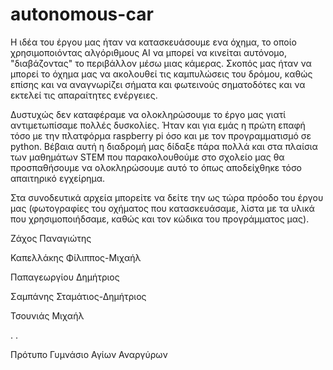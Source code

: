 # autonomous-car
Η ιδέα του έργου μας ήταν να κατασκευάσουμε ενα όχημα, το οποίο χρησιμοποιόντας αλγόριθμους AI να μπορεί να κινείται αυτόνομο, "διαβάζοντας" το περιβάλλον μέσω μιας κάμερας. Σκοπός μας ήταν να μπορεί το όχημα μας να ακολουθεί τις καμπυλώσεις του δρόμου, καθώς επίσης και να αναγνωρίζει σήματα και φωτεινούς σηματοδότες και να εκτελεί τις απαραίτητες ενέργειες. 

Δυστυχώς δεν καταφέραμε να ολοκληρώσουμε το έργο μας γιατί αντιμετωπίσαμε πολλές δυσκολίες. Ήταν και για εμάς η πρώτη επαφή τόσο με την πλατφόρμα raspberry pi όσο και με τον προγραμματισμό σε python. Βέβαια αυτή η διαδρομή μας δίδαξε πάρα πολλά και στα πλαίσια των μαθημάτων STEM που παρακολουθούμε στο σχολείο μας θα προσπαθήσουμε να ολοκληρώσουμε αυτό το όπως αποδείχθηκε τόσο απαιτηρικό εγχείρημα. 

Στα συνοδευτικά αρχεία μπορείτε να δείτε την ως τώρα πρόοδο του έργου μας (φωτογραφίες του οχήματος που κατασκευάσαμε, λίστα με τα υλικά που χρησιμοποιήδσαμε, καθώς και τον κώδικα του προγράμματος μας).


Ζάχος Παναγιώτης

Καπελλάκης Φίλιππος-Μιχαήλ

Παπαγεωργίου Δημήτριος

Σαμπάνης Σταμάτιος-Δημήτριος

Τσουνιάς Μιχαήλ


.
.

Πρότυπο Γυμνάσιο Αγίων Αναργύρων
